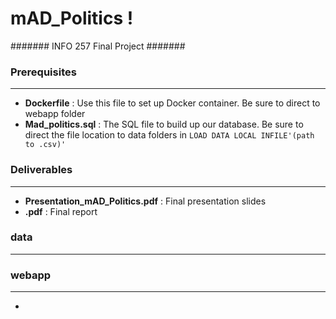 # mAD_Politics ! 
####### INFO 257 Final Project #######

### Prerequisites
---
* **Dockerfile** : Use this file to set up Docker container. Be sure to direct to webapp folder
* **Mad_politics.sql** : The SQL file to build up our database. Be sure to direct the file location to data folders in `LOAD DATA LOCAL INFILE'(path to .csv)' ` 


### Deliverables
---
* **Presentation_mAD_Politics.pdf** : Final presentation slides
* **.pdf** : Final report 

### data
---


### webapp
---
* 
